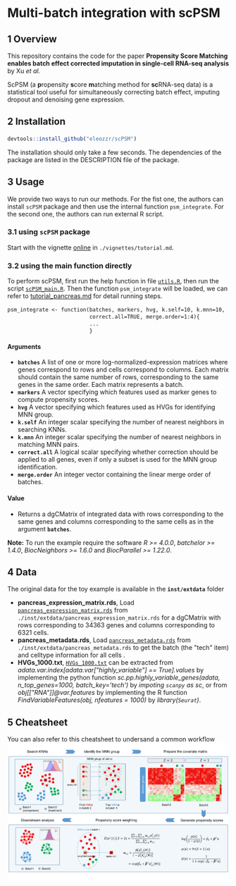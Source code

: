 #  Multi-batch integration with scPSM

## 1 Overview

This repository contains the code for the paper **Propensity Score Matching enables batch effect corrected imputation in single-cell RNA-seq analysis** by Xu _et al._

ScPSM (a **p**ropensity **s**core **m**atching method for **sc**RNA-seq data) is a statistical tool useful for simultaneously correcting batch effect, imputing dropout and denoising gene expression.

## 2 Installation

```r
devtools::install_github("eleozzr/scPSM")
```

The installation should only take a few seconds.
The dependencies of the package are listed in the DESCRIPTION file of the package.

## 3 Usage

We provide two ways to run our methods. For the fist one, the authors can install `scPSM` package and then use the internal function `psm_integrate`. For the second one, the authors can run external R script. 

### 3.1 using `scPSM` package

Start with the vignette [online](./vignettes/tutorial.md) in `./vignettes/tutorial.md`.

### 3.2 using the main function directly 

To perform scPSM, first run the help function in  file [`utils.R`](./R/scPSM_utils.R), then run the script [`scPSM_main.R`](./R/scPSM_main.R). Then the function `psm_integrate` will be loaded, we can refer to [tutorial_pancreas.md](./external_tutorial/scPSM_pancreas.md) for detail running steps. 

```
psm_integrate <- function(batches, markers, hvg, k.self=10, k.mnn=10,
                          correct.all=TRUE, merge.order=1:4){
                          ...
                          }
```


#### Arguments

- **`batches`** A list of one or more log-normalized-expression matrices where genes correspond to rows and cells correspond to columns. Each matrix should contain the same number of rows, corresponding to the same genes in the same order. Each matrix represents a batch.
- **`markers`** A vector specifying which features used as marker genes to compute propensity scores.
- **`hvg`** A vector specifying which features used as HVGs for identifying MNN group.
- **`k.self`** An integer scalar specifying the number of nearest neighbors in searching KNNs.
- **`k.mnn`** An integer scalar specifying the number of nearest neighbors in matching MNN pairs.
- **`correct.all`** A logical scalar specifying whether correction should be applied to all genes, even if only a subset is used for the MNN group identification.
- **`merge.order`** An integer vector containing the linear merge order of batches.

#### Value

- Returns a dgCMatrix of integrated data with rows corresponding to the same genes and columns corresponding to the same cells as in the argument **`batches`**.

**Note:** To run the example require the software *R >= 4.0.0*, *batchelor >= 1.4.0*, *BiocNeighbors >= 1.6.0* and *BiocParallel >= 1.22.0*.

## 4 Data

The original data for the toy example is available in the **`inst/extdata`** folder  

- **pancreas_expression_matrix.rds**, Load [`pancreas_expression_matrix.rds`](./inst/extdata/pancreas_expression_matrix.rds) from `./inst/extdata/pancreas_expression_matrix.rds` for a dgCMatrix with rows corresponding to 34363 genes and columns corresponding to 6321 cells.  
- **pancreas_metadata.rds**, Load [`pancreas_metadata.rds`](./inst/extdata/pancreas_metadata.rds) from `./inst/extdata/pancreas_metadata.rds` to get the batch (the "tech" item) and celltype information for all cells .  
- **HVGs_1000.txt**, [`HVGs_1000.txt`](./inst/extdata/HVGs_1000.txt) can be extracted from *adata.var.index[adata.var["highly_variable"] == True].values* by implementing the python function *sc.pp.highly_variable_genes(adata, n_top_genes=1000, batch_key='tech')* by *impoting `scanpy` as sc*, or from *obj[["RNA"]]@var.features* by implementing the R function *FindVariableFeatures(obj, nfeatures = 1000)* by *library(`Seurat`)*.  

## 5 Cheatsheet

You can also refer to this cheatsheet to undersand a common workflow
![](./inst/extdata/workflow.jpg)
